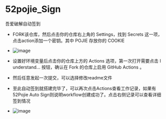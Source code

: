 # 52pojie_Sign
吾爱破解自动签到

- FORK该仓库，然后点击你的仓库右上角的 Settings，找到 Secrets 这一项，点击action添加一个密钥。其中 POJIE 存放你的 COOKIE
- ![image](https://user-images.githubusercontent.com/30728105/164890391-fa078448-0f6d-41bc-a9ee-1400ff31818c.png)

- 设置好环境变量后点击你的仓库上方的 Actions 选项，第一次打开需要点击 I understand... 按钮，确认在 Fork 的仓库上启用 GitHub Actions 。

- 然后任意发起一次提交，可以选择修改readme文件

- 至此自动签到就搭建完毕了，可以再次点击Actions查看工作记录，如果有52Pojie Auto Sign则说明workflow创建成功了。点击右侧记录可以查看详细签到情况
- ![image](https://user-images.githubusercontent.com/30728105/164890525-ce8d045e-149c-4707-98dd-216299e7ea60.png)
